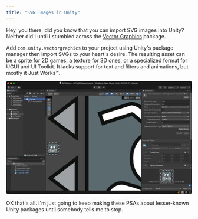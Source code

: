 ```yaml
---
title: "SVG Images in Unity"
---
```


Hey, you there, did you know that you can import SVG images into Unity? Neither did I until I stumbled across the [Vector Graphics](https://docs.unity3d.com/Packages/com.unity.vectorgraphics@2.0/manual/index.html) package.

Add `com.unity.vectorgraphics` to your project using Unity's package manager then import SVGs to your heart's desire. The resulting asset can be a sprite for 2D games, a texture for 3D ones, or a specialized format for UGUI and UI Toolkit. It lacks support for text and filters and animations, but mostly it Just Works™.

![SVG imported into Unity](/images/svg-imported-into-unity.png)

OK that's all. I'm just going to keep making these PSAs about lesser-known Unity packages until somebody tells me to stop.
